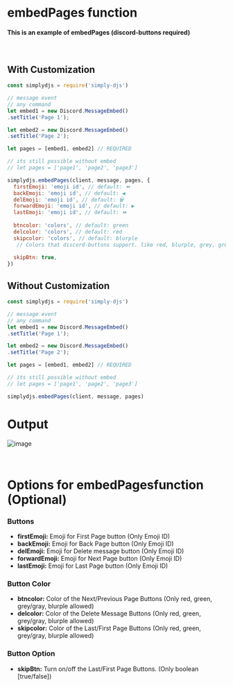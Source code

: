 # embedPages function
#### This is an example of embedPages (discord-buttons required)
<br>

## With Customization
```js
const simplydjs = require('simply-djs')

// message event
// any command
let embed1 = new Discord.MessageEmbed()
.setTitle('Page 1');

let embed2 = new Discord.MessageEmbed()
.setTitle('Page 2');

let pages = [embed1, embed2] // REQUIRED

// its still possible without embed
// let pages = ['page1', 'page2', 'page3']

simplydjs.embedPages(client, message, pages, {
  firstEmoji: 'emoji id', // default: ⏪
  backEmoji: 'emoji id', // default: ◀️
  delEmoji: 'emoji id', // default: 🗑️
  forwardEmoji: 'emoji id', // default: ▶️
  lastEmoji: 'emoji id', // default: ⏩
  
  btncolor: 'colors', // default: green 
  delcolor: 'colors', // default: red
  skipcolor: 'colors', // default: blurple
   // Colors that discord-buttons support. like red, blurple, grey, green
   
  skipBtn: true,
})
```
## Without Customization
```js
const simplydjs = require('simply-djs')

// message event
// any command
let embed1 = new Discord.MessageEmbed()
.setTitle('Page 1');

let embed2 = new Discord.MessageEmbed()
.setTitle('Page 2');

let pages = [embed1, embed2] // REQUIRED

// its still possible without embed
// let pages = ['page1', 'page2', 'page3']

simplydjs.embedPages(client, message, pages)
```
# Output
![image](https://user-images.githubusercontent.com/71836991/127869308-72817b88-a41a-4e46-af2b-5e556bafafa3.png)

<br>

# Options for embedPagesfunction (Optional)
### Buttons
- **firstEmoji:** Emoji for First Page button (Only Emoji ID)
- **backEmoji:** Emoji for Back Page button (Only Emoji ID)
- **delEmoji:** Emoji for Delete message button (Only Emoji ID)
- **forwardEmoji:** Emoji for Next Page button (Only Emoji ID)
- **lastEmoji:** Emoji for Last Page button (Only Emoji ID)

### Button Color
- **btncolor:** Color of the Next/Previous Page Buttons (Only red, green, grey/gray, blurple allowed)
- **delcolor:** Color of the Delete Message Buttons (Only red, green, grey/gray, blurple allowed)
- **skipcolor:** Color of the Last/First Page Buttons (Only red, green, grey/gray, blurple allowed)

### Button Option
- **skipBtn:** Turn on/off the Last/First Page Buttons. (Only boolean [true/false])

